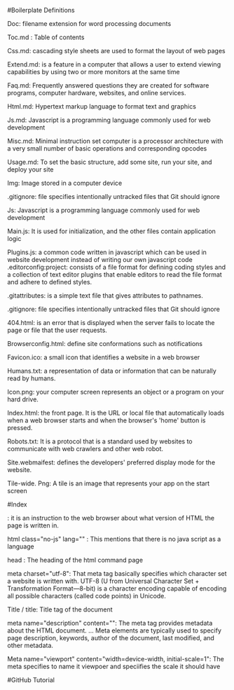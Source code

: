 
#Boilerplate Definitions

Doc:  filename extension for word processing documents

Toc.md : Table of contents 

Css.md: cascading style sheets are used to format the layout of web pages

Extend.md: is a feature in a computer  that allows a user to extend viewing capabilities by using two or more monitors at the same time

Faq.md: Frequently answered questions they are created for software programs, computer hardware, websites, and online services.

Html.md: Hypertext markup language to format text and graphics 

Js.md: Javascript is a programming language commonly used for web development

Misc.md: Minimal instruction set computer is a processor architecture with a very small number of basic operations and corresponding opcodes

Usage.md: To set the basic structure, add some site, run your site, and deploy your site

Img: Image stored in a computer device

.gitignore: file specifies intentionally untracked files that Git should ignore

Js: Javascript is a programming language commonly used for web development

Main.js: It is used for initialization, and the other files contain application logic

Plugins.js: a common code written in javascript which can be used in website development instead of writing our own javascript code
.editorconfig:project: consists of a file format for defining coding styles and a collection of text editor plugins that enable editors to read the file format and adhere to defined styles.

.gitattributes: is a simple text file that gives attributes to pathnames.

.gitignore: file specifies intentionally untracked files that Git should ignore

404.html: is an error that is displayed when the server fails to locate the page or file that the user requests.

Browserconfig.html: define site conformations such as notifications 

Favicon.ico: a small icon that identifies a website in a web browser

Humans.txt:  a representation of data or information that can be naturally read by humans. 

Icon.png: your computer screen represents an object or a program on your hard drive. 

Index.html: the front page. It is the URL or local file that automatically loads when a web browser starts and when the browser's 'home' button is pressed.

Robots.txt: It is a protocol that is a standard used by websites to communicate with web crawlers and other web robot.

Site.webmaifest: defines  the developers' preferred display mode for the website.

Tile-wide. Png: A tile is an image that represents your app on the start screen 

#Index 
<!doctype html> : it is an instruction to the web browser about what version of HTML the page is written in. 

 html class="no-js" lang="" :  This mentions that there is no java script as a language 

 head : The heading of the html command page
 
 meta charset="utf-8": That meta tag basically specifies which character set a website is written with. UTF-8 (U from Universal Character Set + Transformation Format—8-bit) is a character encoding capable of encoding all possible characters (called code points) in Unicode.
 
  Title / title: Title tag of the document 
 
 meta name="description" content="": The meta tag provides metadata about the HTML document. ... Meta elements are typically used to specify page description, keywords, author of the document, last modified, and other metadata. 
  
 Meta name="viewport" content="width=device-width, initial-scale=1": The meta specifies to name it viewpoer and speciifies the scale it should have
  

#GitHub Tutorial



